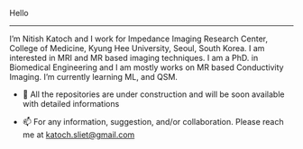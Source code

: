Hello
***
I’m Nitish Katoch and I work for Impedance Imaging Research Center, College of Medicine, Kyung Hee University, Seoul, South Korea. I am interested in MRI and MR based imaging techniques.
I am a PhD. in Biomedical Engineering and I am mostly works on MR based Conductivity Imaging. I’m currently learning ML, and QSM.

- 💞️ All the repositories are under construction and will be soon available with detailed informations

- 📫 For any information, suggestion, and/or collaboration. Please reach me at katoch.sliet@gmail.com

<!---
katochnitish/katochnitish is a ✨ special ✨ repository because its `README.md` (this file) appears on your GitHub profile.
You can click the Preview link to take a look at your changes.
--->
